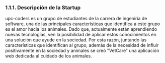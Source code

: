 ### 1.1.1. Descripción de la Startup

upc-coders es un grupo de estudiantes de la carrera de ingeniría de software, una de las principales 
características que identifica a este grupo es el amor hacia los animales.
Dado que, actualmente están aprendiendo nuevas tecnologías, ven la posibilidad de aplicar estos conocimientos en una solución que ayude en la sociedad. Por esta razón, juntando las características que identifican al grupo, además de la necesidad de influir positivamente en la sociedad y animales se creó "VetCare" una aplicación web dedicada al cuidado de los animales.

